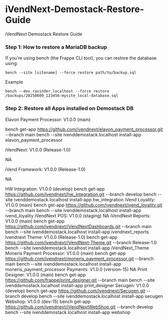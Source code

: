 # iVendNext-Demostack-Restore-Guide
iVendNext Demostack Restore Guide
### Step 1: How to restore a MariaDB backup

If you’re using bench (the Frappe CLI tool), you can restore the database using:
    
    bench --site [sitename] --force restore path/to/backup.sql
    
Example

    bench --dev.ravinder.localhost --force restore /backups/20250609_123456-mysite_local-database.sql

### Step 2: Restore all Apps installed on Demostack DB


Elavon Payment Processor: V1.0.0 (main)

  bench get-app https://github.com/ivendnext/elavon_payment_processor.git --branch main
  bench --site ivenddemostack.localhost install-app elavon_payment_processor
 
iVendNext: V1.0.0 (Release-1.0)

 NA
 
iVend Framework: V1.0.0 (Release-1.0)

 NA
 
HW Integration: V1.0.0 (develop)
 bench get-app https://github.com/ivendnext/hw_integration.git --branch develop
 bench --site ivenddemostack.localhost install-app hw_integration
iVend Loyality: V1.0.0 (main)
 bench get-app https://github.com/ivendnext/ivend_loyality.git --branch main
 bench --site ivenddemostack.localhost install-app ivend_loyality
iVendNext POS: V1.0.0 (staging)
 NA
iVendNext Reports: V1.0.0 (main)
 bench get-app https://github.com/ivendnext/iVendNextDashboards.git --branch main
 bench --site ivenddemostack.localhost install-app ivendnext_reports
Ivendnext Theme: V1.0.0 (Release-1.0)
 bench get-app https://github.com/ivendnext/iVendNext-Theme.git --branch Release-1.0
 bench --site ivenddemostack.localhost install-app iVendNext_Theme
Moneris Payment Processor: V1.0.0 (main)
 bench get-app https://github.com/ivendnext/moneris_payment_processor.git --branch main
 bench --site ivenddemostack.localhost install-app moneris_payment_processor
Payments: V1.0.0 (version-15)
 NA
Print Designer: V1.0.0 (main)
 bench get-app https://github.com/frappe/print_designer.git --branch main
 bench --site ivenddemostack.localhost install-app print_designer
Secugen: V1.0.0 (develop)
 bench get-app https://github.com/ivendnext/Secugen.git --branch develop
 bench --site ivenddemostack.localhost install-app secugen
Webshop: V1.0.0 (dev-15)
 bench get-app https://github.com/ivendnext/iVendNextWebShop.git --branch develop
 bench --site ivenddemostack.localhost install-app webshop
